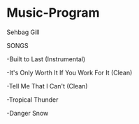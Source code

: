 # Music-Program
Sehbag Gill

SONGS

-Built to Last (Instrumental)

-It's Only Worth It If You Work For It (Clean)

-Tell Me That I Can't (Clean)

-Tropical Thunder

-Danger Snow
